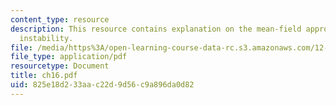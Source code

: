 ```yaml
---
content_type: resource
description: This resource contains explanation on the mean-field approximation baroclinic
  instability.
file: /media/https%3A/open-learning-course-data-rc.s3.amazonaws.com/12-820-turbulence-in-the-ocean-and-atmosphere-spring-2006/825e18d233aac22d9d56c9a896da0d82_ch16.pdf
file_type: application/pdf
resourcetype: Document
title: ch16.pdf
uid: 825e18d2-33aa-c22d-9d56-c9a896da0d82
---
```

